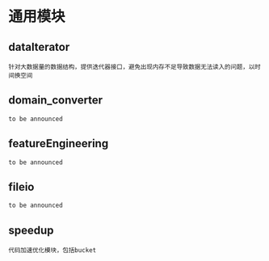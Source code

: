 # 通用模块
## dataIterator
    针对大数据量的数据结构，提供迭代器接口，避免出现内存不足导致数据无法读入的问题，以时间换空间
## domain_converter
    to be announced
## featureEngineering
    to be announced
## fileio
    to be announced
## speedup
    代码加速优化模块，包括bucket
